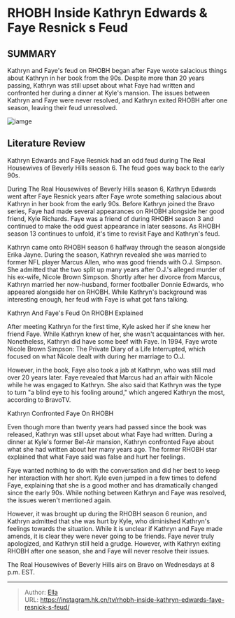 # RHOBH Inside Kathryn Edwards &amp; Faye Resnick s Feud


## SUMMARY 



  Kathryn and Faye&#39;s feud on RHOBH began after Faye wrote salacious things about Kathryn in her book from the 90s.   Despite more than 20 years passing, Kathryn was still upset about what Faye had written and confronted her during a dinner at Kyle&#39;s mansion.   The issues between Kathryn and Faye were never resolved, and Kathryn exited RHOBH after one season, leaving their feud unresolved.  

![iamge](https://static1.srcdn.com/wordpress/wp-content/uploads/2022/06/kathryn-faye-rhobh.jpg)

## Literature Review
Kathryn Edwards and Faye Resnick had an odd feud during The Real Housewives of Beverly Hills season 6. The feud goes way back to the early 90s. 




During The Real Housewives of Beverly Hills season 6, Kathryn Edwards went after Faye Resnick years after Faye wrote something salacious about Kathryn in her book from the early 90s. Before Kathryn joined the Bravo series, Faye had made several appearances on RHOBH alongside her good friend, Kyle Richards. Faye was a friend of during RHOBH season 3 and continued to make the odd guest appearance in later seasons. As RHOBH season 13 continues to unfold, it&#39;s time to revisit Faye and Kathryn&#39;s feud.




Kathryn came onto RHOBH season 6 halfway through the season alongside Erika Jayne. During the season, Kathryn revealed she was married to former NFL player Marcus Allen, who was good friends with O.J. Simpson. She admitted that the two split up many years after O.J.&#39;s alleged murder of his ex-wife, Nicole Brown Simpson. Shortly after her divorce from Marcus, Kathryn married her now-husband, former footballer Donnie Edwards, who appeared alongside her on RHOBH. While Kathryn&#39;s background was interesting enough, her feud with Faye is what got fans talking.


 Kathryn And Faye&#39;s Feud On RHOBH Explained 
          

After meeting Kathryn for the first time, Kyle asked her if she knew her friend Faye. While Kathryn knew of her, she wasn&#39;t acquaintances with her. Nonetheless, Kathryn did have some beef with Faye. In 1994, Faye wrote Nicole Brown Simpson: The Private Diary of a Life Interrupted, which focused on what Nicole dealt with during her marriage to O.J.




However, in the book, Faye also took a jab at Kathryn, who was still mad over 20 years later. Faye revealed that Marcus had an affair with Nicole while he was engaged to Kathryn. She also said that Kathryn was the type to turn &#34;a blind eye to his fooling around,&#34; which angered Kathryn the most, according to BravoTV.



 Kathryn Confronted Faye On RHOBH 
          

Even though more than twenty years had passed since the book was released, Kathryn was still upset about what Faye had written. During a dinner at Kyle&#39;s former Bel-Air mansion, Kathryn confronted Faye about what she had written about her many years ago. The former RHOBH star explained that what Faye said was false and hurt her feelings.

Faye wanted nothing to do with the conversation and did her best to keep her interaction with her short. Kyle even jumped in a few times to defend Faye, explaining that she is a good mother and has dramatically changed since the early 90s. While nothing between Kathryn and Faye was resolved, the issues weren&#39;t mentioned again.




However, it was brought up during the RHOBH season 6 reunion, and Kathryn admitted that she was hurt by Kyle, who diminished Kathryn&#39;s feelings towards the situation. While it is unclear if Kathryn and Faye made amends, it is clear they were never going to be friends. Faye never truly apologized, and Kathryn still held a grudge. However, with Kathryn exiting RHOBH after one season, she and Faye will never resolve their issues.



The Real Housewives of Beverly Hills airs on Bravo on Wednesdays at 8 p.m. EST.






---

> Author: [Ella](https://instagram.hk.cn/)  
> URL: https://instagram.hk.cn/tv/rhobh-inside-kathryn-edwards-faye-resnick-s-feud/  

